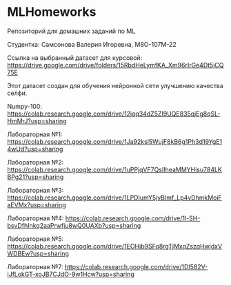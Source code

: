 # MLHomeworks
Репозиторий для домашних заданий по ML

Студентка: Самсонова Валерия Игоревна, М8О-107М-22

Ссылка на выбранный датасет для курсовой: https://drive.google.com/drive/folders/15RbdHeLymfKA_Xm96rIrGe4Dt5iCQ75E

Этот датасет создан для обучения нейронной сети улучшению качества селфи.

Numpy-100: https://colab.research.google.com/drive/12jqq34dZ5ZI9UQE835qjEg8qSL-HmMrJ?usp=sharing

Лабораторная №1: https://colab.research.google.com/drive/1Ja92ksl5WujF8kB6g1Ph3d19YgE14wUd?usp=sharing

Лабораторная №2: https://colab.research.google.com/drive/1uPPjqVF7QsIIheaMMYHisu784LKBPg21?usp=sharing

Лабораторная №3: https://colab.research.google.com/drive/1LPDIumY5jvBImf_Lp4vDhmkMoiFaEVMx?usp=sharing

Лабораторная №4: https://colab.research.google.com/drive/1l-SH-bsvDfhInkq2aaPrwfju8wQ0UAXb?usp=sharing

Лабораторная №5: https://colab.research.google.com/drive/1EOHjb9SFq8rgTjMxqZszqHwjdxVWDBEw?usp=sharing

Лабораторная №7: https://colab.research.google.com/drive/1DI582V-iJfLokGT-xoJB7CJdO-9w1Hcw?usp=sharing


